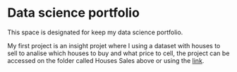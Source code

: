 # Data science portfolio

This space is designated for keep my data science portfolio.

My first project is an insight projet where I using a dataset with houses to sell to analise which houses to buy and what price to cell, the project can be accessed on the folder called Houses Sales above or using the [link](https://github.com/robsondsilva/ds_portfolio/tree/main/Houses_Sales).
